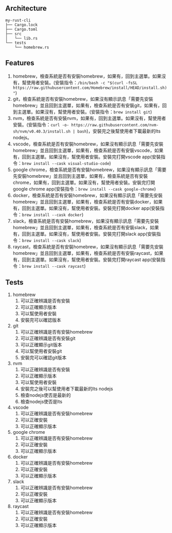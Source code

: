 ## Architecture
```
my-rust-cli
├── Cargo.lock
├── Cargo.toml
├── src
│   └── lib.rs
└── tests
    └── homebrew.rs
```

## Features
1. homebrew，檢查系統是否有安裝homebrew，如果有，回到主選單。如果沒有，幫使用者安裝。(安裝指令：`/bin/bash -c "$(curl -fsSL https://raw.githubusercontent.com/Homebrew/install/HEAD/install.sh)"`)
2. git，檢查系統是否有安裝homebrew，如果沒有顯示訊息「需要先安裝homebrew」並且回到主選單，如果有，檢查系統是否有安裝git，如果有，回到主選單。如果沒有，幫使用者安裝。(安裝指令：`brew install git`)
3. nvm，檢查系統是否有安裝nvm，如果有，回到主選單。如果沒有，幫使用者安裝。(安裝指令：`curl -o- https://raw.githubusercontent.com/nvm-sh/nvm/v0.40.3/install.sh | bash`)，安裝完之後幫使用者下載最新的lts nodejs。
4. vscode，檢查系統是否有安裝homebrew，如果沒有顯示訊息「需要先安裝homebrew」並且回到主選單，如果有，檢查系統是否有安裝vscode，如果有，回到主選單。如果沒有，幫使用者安裝。安裝完打開vscode app(安裝指令：`brew install --cask visual-studio-code`)
5. google chrome，檢查系統是否有安裝homebrew，如果沒有顯示訊息「需要先安裝homebrew」並且回到主選單，如果有，檢查系統是否有安裝chrome，如果有，回到主選單。如果沒有，幫使用者安裝。安裝完打開google chrome app(安裝指令：`brew install --cask google-chrome`)
6. docker，檢查系統是否有安裝homebrew，如果沒有顯示訊息「需要先安裝homebrew」並且回到主選單，如果有，檢查系統是否有安裝docker，如果有，回到主選單。如果沒有，幫使用者安裝。安裝完打開docker app(安裝指令：`brew install --cask docker`)
7. slack，檢查系統是否有安裝homebrew，如果沒有顯示訊息「需要先安裝homebrew」並且回到主選單，如果有，檢查系統是否有安裝slack，如果有，回到主選單。如果沒有，幫使用者安裝。安裝完打開slack app(安裝指令：`brew install --cask slack`)
8. raycast，檢查系統是否有安裝homebrew，如果沒有顯示訊息「需要先安裝homebrew」並且回到主選單，如果有，檢查系統是否有安裝raycast，如果有，回到主選單。如果沒有，幫使用者安裝。安裝完打開raycast app(安裝指令：`brew install --cask raycast`)

## Tests
1. homebrew
   1. 可以正確辨識是否有安裝
   2. 可以正確顯示版本
   3. 可以幫使用者安裝
   4. 安裝完可以確認版本
2. git
   1. 可以正確辨識是否有安裝homebrew
   2. 可以正確辨識是否有安裝git
   3. 可以正確顯示git版本
   4. 可以幫使用者安裝git
   5. 安裝完可以確認git版本
3. nvm
   1. 可以正確辨識是否有安裝
   2. 可以正確顯示版本
   3. 可以幫使用者安裝
   4. 安裝完之後可以幫使用者下載最新的lts nodejs
   5. 檢查nodejs使否是最新的
   6. 檢查nodejs使否是lts
4. vscode
   1. 可以正確辨識是否有安裝homebrew
   2. 可以正確安裝
   3. 可以正確顯示版本
5. google chrome
   1. 可以正確辨識是否有安裝homebrew
   2. 可以正確安裝
   3. 可以正確顯示版本
6. docker
   1. 可以正確辨識是否有安裝homebrew
   2. 可以正確安裝
   3. 可以正確顯示版本
7. slack
   1. 可以正確辨識是否有安裝homebrew
   2. 可以正確安裝
   3. 可以正確顯示版本
8. raycast
   1. 可以正確辨識是否有安裝homebrew
   2. 可以正確安裝
   3. 可以正確顯示版本